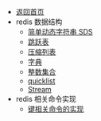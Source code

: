 * [返回首页](/README.md)
* redis 数据结构
    * [简单动态字符串 SDS](/redis/sds.md)
    * [跳跃表](/redis/zskiplist.md)
    * [压缩列表](/redis/ziplist.md)
    * [字典](/redis/dict.md)
    * [整数集合](/redis/intset.md)
    * [quicklist](/redis/quicklist.md)
    * [Stream](/redis/Stream.md)
* redis 相关命令实现
    * [键相关命令的实现](/redis/key-command-realize.md)
